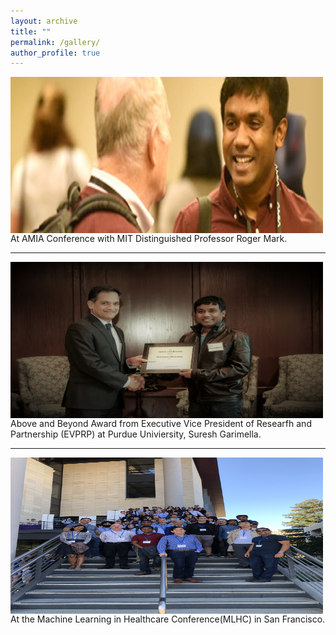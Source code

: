 ```yaml
---
layout: archive
title: ""
permalink: /gallery/
author_profile: true
---
```

<img src="\images\AMIA_Roger.jpg"
     alt="Markdown Monster icon"
     style="float: left; margin-right: 10px;"
	 width="500" height="250" 
	 title = "At AMIA Conference with MIT Distinguished Professor Roger Mark. "/>
<br>	 

At AMIA Conference with MIT Distinguished Professor Roger Mark. 

------

<img src="\images\EVPRP_Gaurimella.jpg"
     alt="Markdown Monster icon"
     style="float: left; margin-right: 10px;" 
	 width="500" height="250" 
	 title = "Above and Beyond Award from Executive Vice President of Researfh and Partnership (EVPRP) at Purdue Univiersity, Suresh Garimella. "/>
<br>	 
Above and Beyond Award from Executive Vice President of Researfh and Partnership (EVPRP) at Purdue Univiersity, Suresh Garimella. 

------

<img src="\images\MLHC_San Francisco.jpg"
     alt="Markdown Monster icon"
     style="float: left; margin-right: 10px;" 
	 width="500" height="250"
	 title = "At the Machine Learning in Healthcare Conference(MLHC) in San Francisco. "/>
<br>	 
At the Machine Learning in Healthcare Conference(MLHC) in San Francisco. 
